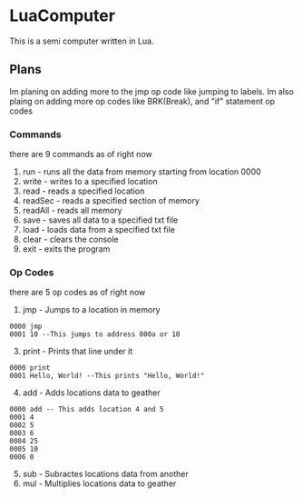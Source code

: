 # LuaComputer
This is a semi computer written in Lua.

## Plans
Im planing on adding more to the jmp op code like jumping to labels.
Im also plaing on adding more op codes like BRK(Break), and "if" statement op codes

### Commands
there are 9 commands as of right now

1. run     - runs all the data from memory starting from location 0000 <br>
2. write   - writes to a specified location <br>
3. read    - reads a specified location <br>
4. readSec - reads a specified section of memory <br>
5. readAll - reads all memory <br>
6. save    - saves all data to a specified txt file <br>
7. load    - loads data from a specified txt file <br>
8. clear   - clears the console <br>
9. exit    - exits the program <br>

### Op Codes
there are 5 op codes as of right now

1. jmp   - Jumps to a location in memory <br>
```
0000 jmp
0001 10 --This jumps to address 000a or 10
```
3. print - Prints that line under it <br>
```
0000 print
0001 Hello, World! --This prints "Hello, World!"
```
4. add   - Adds locations data to geather <br>
```
0000 add -- This adds location 4 and 5
0001 4
0002 5
0003 6
0004 25
0005 10
0006 0
```
5. sub   - Subractes locations data from another <br>
6. mul   - Multiplies locations data to geather <br>
